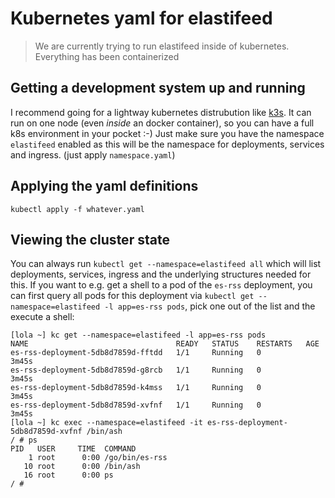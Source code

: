 # Kubernetes yaml for elastifeed
> We are currently trying to run elastifeed inside of kubernetes. Everything has been containerized

## Getting a development system up and running
I recommend going for a lightway kubernetes distrubution like [k3s](https://k3s.io/). It can run on one node (even *inside* an docker container), so you can have a full k8s environment in your pocket :-)
Just make sure you have the namespace `elastifeed` enabled as this will be the namespace for deployments, services and ingress. (just apply `namespace.yaml`)

## Applying the yaml definitions
`kubectl apply -f whatever.yaml`

## Viewing the cluster state
You can always run `kubectl get --namespace=elastifeed all` which will list deployments, services, ingress and the underlying structures needed for this.
If you want to e.g. get a shell to a pod of the `es-rss` deployment, you can first query all pods for this deployment via `kubectl get --namespace=elastifeed -l app=es-rss pods`, pick one out of the list and the execute a shell:
```
[lola ~] kc get --namespace=elastifeed -l app=es-rss pods
NAME                                 READY   STATUS    RESTARTS   AGE
es-rss-deployment-5db8d7859d-fftdd   1/1     Running   0          3m45s
es-rss-deployment-5db8d7859d-g8rcb   1/1     Running   0          3m45s
es-rss-deployment-5db8d7859d-k4mss   1/1     Running   0          3m45s
es-rss-deployment-5db8d7859d-xvfnf   1/1     Running   0          3m45s
[lola ~] kc exec --namespace=elastifeed -it es-rss-deployment-5db8d7859d-xvfnf /bin/ash
/ # ps
PID   USER     TIME  COMMAND
    1 root      0:00 /go/bin/es-rss
   10 root      0:00 /bin/ash
   16 root      0:00 ps
/ # 
```